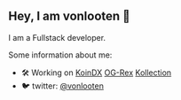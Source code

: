 ## Hey, I am vonlooten 👋

I am a Fullstack developer.

Some information about me:

- 🛠️ Working on [KoinDX](https://koindx.com) [OG-Rex](https://ogrex.io) [Kollection](https://kollection.app) 
- 🐦 twitter: [@vonlooten](https://twitter.com/vonlooten)
